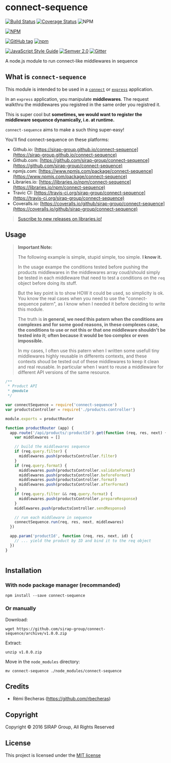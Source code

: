 # connect-sequence

[![Build Status](https://travis-ci.org/sirap-group/connect-sequence.png)](https://travis-ci.org/sirap-group/connect-sequence)
[![Coverage Status](https://coveralls.io/repos/github/sirap-group/connect-sequence/badge.svg?branch=master)](https://coveralls.io/github/sirap-group/connect-sequence?branch=master)
![NPM](https://david-dm.org/sirap-group/connect-sequence.svg)

[![NPM](https://nodei.co/npm/connect-sequence.png?compact=true)](https://nodei.co/npm/connect-sequence/)

[![GitHub tag](https://img.shields.io/github/tag/sirap-group/connect-sequence.svg?maxAge=2592000?style=plastic)](git@github.com:sirap-group/connect-sequence.git)
[![npm](https://img.shields.io/npm/v/connect-sequence.svg?maxAge=2592000?style=plastic)](https://www.npmjs.com/package/connect-sequence)

[![JavaScript Style Guide](https://img.shields.io/badge/code%20style-standard-brightgreen.svg)](http://standardjs.com/)
[![Semver 2.0](https://img.shields.io/badge/Versioning-Semver%202.0-brightgreen.svg)](http://semver.org/)
[![Gitter](https://img.shields.io/gitter/room/nwjs/nw.js.svg?maxAge=2592000?style=plastic)](https://github.com/sirap-group/connect-sequence)

A node.js module to run connect-like middlewares in sequence

## What is `connect-sequence`

This module is intended to be used in a [`connect`](https://github.com/senchalabs/connect) or [`express`](http://expressjs.com) application.

In an `express` application, you manipulate **middlewares**. The request walkthru the middlewares you registred in the same order you registred it.

This is super cool but **sometimes, we would want to register the middleware sequence dynamically, i.e. at runtime.**

`connect-sequence` aims to make a such thing super-easy!

You'll find connect-sequence on these platforms:

- Github.io: [https://sirap-group.github.io/connect-sequence](https://sirap-group.github.io/connect-sequence)
- Github.com: [https://github.com/sirap-group/connect-sequence](https://github.com/sirap-group/connect-sequence)
- npmjs.com: [https://www.npmjs.com/package/connect-sequence](https://www.npmjs.com/package/connect-sequence)
- Libraries.io: [https://libraries.io/npm/connect-sequence](https://libraries.io/npm/connect-sequence)
- Travic CI: [https://travis-ci.org/sirap-group/connect-sequence](https://travis-ci.org/sirap-group/connect-sequence)
- Coveralls.io: [https://coveralls.io/github/sirap-group/connect-sequence](https://coveralls.io/github/sirap-group/connect-sequence)

> [Suscribe to new releases on libraries.io!](https://libraries.io/subscribe/2033386)

## Usage

> **Important Note:**
>
> The following example is simple, stupid simple, too simple. **I know it.**
>
> In the usage exampe the conditions tested before pushing the products middlewares in the middlewares array coud/should simply be tested in each middleware that need to test a conditions on the `req` object before doing its stuff.
>
> But the key point is to show HOW it could be used, so simplicity is ok.
> You know the real cases when you need to use the "connect-sequence patern", as I know when I needed it before deciding to write this module.
>
>The truth is **in general, we need this patern when the conditions are complexes and for some good reasons, in these complexes case, the conditions to use or not this or that one middleware shouldn't be tested into it; often because it would be too complex or even impossible.**
>
> In my cases, I often use this patern when I written some usefull tiny middlewares highly reusable in differents contexts, and these contexts shoud be tested out of these middlewares to keep it clean and real reusable. In particular when I want to reuse a middleware for different API versions of the same resource.

```js
/**
 * Product API
 * @module
 */

var connectSequence = require('connect-sequence')
var productsController = require('./products.controller')

module.exports = productRouter

function productRouter (app) {
  app.route('/api/products/:productId').get(function (req, res, next) {
    var middlewares = []

    // build the middlewares sequence
    if (req.query.filter) {
      middlewares.push(productsController.filter)
    }
    if (req.query.format) {
      middlewares.push(productsController.validateFormat)
      middlewares.push(productsController.beforeFormat)
      middlewares.push(productsController.format)
      middlewares.push(productsController.afterFormat)
    }
    if (req.query.filter && req.query.format) {
      middlewares.push(productsController.prepareResponse)
    }
    middlewares.push(productsController.sendResponse)

    // run each middleware in sequence
    connectSequence.run(req, res, next, middlewares)
  })

  app.param('productId', function (req, res, next, id) {
    // ... yield the product by ID and bind it to the req object
  })
}



```

## Installation

### With node package manager (recommanded)

    npm install --save connect-sequence

### Or manually

Download:

    wget https://github.com/sirap-group/connect-sequence/archive/v1.0.0.zip

Extract:

    unzip v1.0.0.zip

Move in the `node_modules` directory:

    mv connect-sequence ./node_modules/connect-sequence

## Credits

- Rémi Becheras (https://github.com/rbecheras)

## Copyright

Copyright © 2016 SIRAP Group, All Rights Reserved

## License

This project is licensed under the [MIT license](LICENSE)
